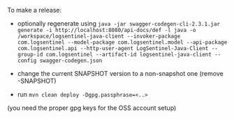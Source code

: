 To make a release:

- optionally regenerate using `java -jar swagger-codegen-cli-2.3.1.jar generate -i http://localhost:8080/api-docs/def -l java -o /workspace/logsentinel-java-client --invoker-package com.logsentinel --model-package com.logsentinel.model --api-package com.logsentinel.api --http-user-agent LogSentinel-Java-Client --group-id com.logsentinel --artifact-id logsentinel-java-client --config swagger-codegen.json`

- change the current SNAPSHOT version to a non-snapshot one (remove -SNAPSHOT)
- run `mvn clean deploy -Dgpg.passphrase=<..>`

(you need the proper gpg keys for the OSS account setup) 